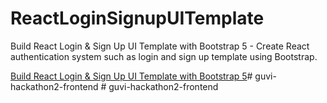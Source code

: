 # ReactLoginSignupUITemplate

Build React Login & Sign Up UI Template with Bootstrap 5 - Create React authentication system such as login and sign up template using Bootstrap.

[Build React Login & Sign Up UI Template with Bootstrap 5](https://www.positronx.io/build-react-login-sign-up-ui-template-with-bootstrap-4/)#   g u v i - h a c k a t h o n 2 - f r o n t e n d  
 #   g u v i - h a c k a t h o n 2 - f r o n t e n d  
 